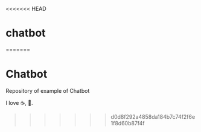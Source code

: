 <<<<<<< HEAD
# chatbot
=======
# Chatbot
Repository of example of Chatbot

I love :coffee:, :pizza:.
>>>>>>> d0d8f292a4858da184b7c74f2f6e1f8d60b87f4f
